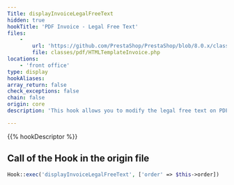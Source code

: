```yaml
---
Title: displayInvoiceLegalFreeText
hidden: true
hookTitle: 'PDF Invoice - Legal Free Text'
files:
    -
        url: 'https://github.com/PrestaShop/PrestaShop/blob/8.0.x/classes/pdf/HTMLTemplateInvoice.php'
        file: classes/pdf/HTMLTemplateInvoice.php
locations:
    - 'front office'
type: display
hookAliases: 
array_return: false
check_exceptions: false
chain: false
origin: core
description: 'This hook allows you to modify the legal free text on PDF invoices'

---
```


{{% hookDescriptor %}}

## Call of the Hook in the origin file

```php
Hook::exec('displayInvoiceLegalFreeText', ['order' => $this->order])
```
